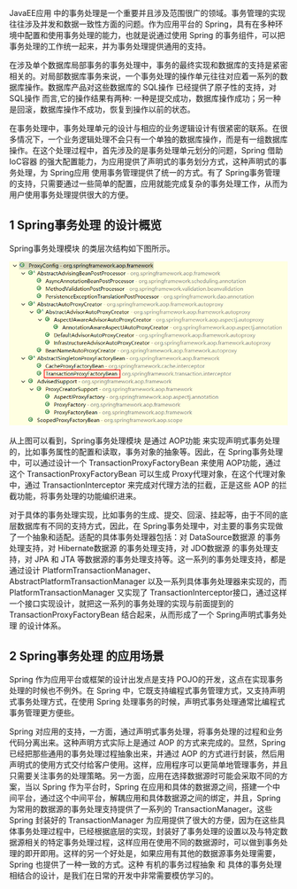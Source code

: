 JavaEE应用 中的事务处理是一个重要并且涉及范围很广的领域。事务管理的实现往往涉及并发和数据一致性方面的问题。作为应用平台的 Spring，具有在多种环境中配置和使用事务处理的能力，也就是说通过使用 Spring 的事务组件，可以把事务处理的工作统一起来，并为事务处理提供通用的支持。

在涉及单个数据库局部事务的事务处理中，事务的最终实现和数据库的支持是紧密相关的。对局部数据库事务来说，一个事务处理的操作单元往往对应着一系列的数据库操作。数据库产品对这些数据库的 SQL操作 已经提供了原子性的支持，对 SQL操作 而言,它的操作结果有两种: 一种是提交成功，数据库操作成功；另一种是回滚，数据库操作不成功，恢复到操作以前的状态。

在事务处理中，事务处理单元的设计与相应的业务逻辑设计有很紧密的联系。在很多情况下，一个业务逻辑处理不会只有一个单独的数据库操作，而是有一组数据库操作。在这个处理过程中，首先涉及的是事务处理单元划分的问题，Spring 借助 IoC容器 的强大配置能力，为应用提供了声明式的事务划分方式，这种声明式的事务处理，为 Spring应用 使用事务管理提供了统一的方式。有了 Spring事务管理 的支持，只需要通过一些简单的配置，应用就能完成复杂的事务处理工作，从而为用户使用事务处理提供很大的方便。
## 1 Spring事务处理 的设计概览
Spring事务处理模块 的类层次结构如下图所示。

![avatar](../../../images/springTransaction/Spring事务处理模块类层次结构.png)

从上图可以看到，Spring事务处理模块 是通过 AOP功能 来实现声明式事务处理的，比如事务属性的配置和读取，事务对象的抽象等。因此，在 Spring事务处理 中，可以通过设计一个 TransactionProxyFactoryBean 来使用 AOP功能，通过这个 TransactionProxyFactoryBean 可以生成 Proxy代理对象，在这个代理对象中，通过 TransactionInterceptor 来完成对代理方法的拦截，正是这些 AOP 的拦截功能，将事务处理的功能编织进来。

对于具体的事务处理实现，比如事务的生成、提交、回滚、挂起等，由于不同的底层数据库有不同的支持方式，因此，在 Spring事务处理中，对主要的事务实现做了一个抽象和适配。适配的具体事务处理器包括：对 DataSource数据源 的事务处理支持，对 Hibernate数据源 的事务处理支持，对 JDO数据源 的事务处理支持，对 JPA 和 JTA 等数据源的事务处理支持等。这一系列的事务处理支持，都是通过设计 PlatformTransactionManager、AbstractPlatformTransactionManager 以及一系列具体事务处理器来实现的，而 PlatformTransactionManager 又实现了 TransactionInterceptor接口，通过这样一个接口实现设计，就把这一系列的事务处理的实现与前面提到的 TransactionProxyFactoryBean 结合起来，从而形成了一个 Spring声明式事务处理 的设计体系。

## 2 Spring事务处理 的应用场景
Spring 作为应用平台或框架的设计出发点是支持 POJO的开发，这点在实现事务处理的时候也不例外。在 Spring 中，它既支持编程式事务管理方式，又支持声明式事务处理方式，在使用 Spring 处理事务的时候，声明式事务处理通常比编程式事务管理更方便些。

Spring 对应用的支持，一方面，通过声明式事务处理，将事务处理的过程和业务代码分离出来。这种声明方式实际上是通过 AOP 的方式来完成的。显然，Spring 已经把那些通用的事务处理过程抽象出来，并通过 AOP 的方式进行封装，然后用声明式的使用方式交付给客户使用。这样，应用程序可以更简单地管理事务，并且只需要关注事务的处理策略。另一方面，应用在选择数据源时可能会采取不同的方案，当以 Spring 作为平台时，Spring 在应用和具体的数据源之间，搭建一个中间平台，通过这个中间平台，解耦应用和具体数据源之间的绑定，并且，Spring 为常用的数据源的事务处理支持提供了一系列的 TransactionManager。这些 Spring 封装好的 TransactionManager 为应用提供了很大的方便，因为在这些具体事务处理过程中，已经根据底层的实现，封装好了事务处理的设置以及与特定数据源相关的特定事务处理过程，这样应用在使用不同的数据源时，可以做到事务处理的即开即用。这样的另一个好处是，如果应用有其他的数据源事务处理需要， Spring 也提供了一种一致的方式。这种 有机的事务过程抽象 和 具体的事务处理 相结合的设计，是我们在日常的开发中非常需要模仿学习的。
